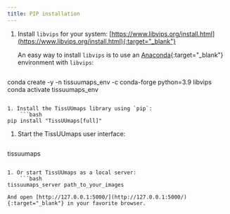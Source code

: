 ```yaml
---
title: PIP installation
---
```


1. Install `libvips` for your system: [https://www.libvips.org/install.html](https://www.libvips.org/install.html){:target="_blank"}

    An easy way to install `libvips` is to use an [Anaconda](https://docs.anaconda.com/anaconda/install/index.html){:target="_blank"} environment with `libvips`:
    ```bash
conda create -y -n tissuumaps_env -c conda-forge python=3.9 libvips
conda activate tissuumaps_env
```

1. Install the TissUUmaps library using `pip`:
    ```bash
pip install "TissUUmaps[full]"
```

1. Start the TissUUmaps user interface:
    ```bash
tissuumaps
```

1. Or start TissUUmaps as a local server:
    ```bash
tissuumaps_server path_to_your_images
```
    And open [http://127.0.0.1:5000/](http://127.0.0.1:5000/){:target="_blank"} in your favorite browser.
